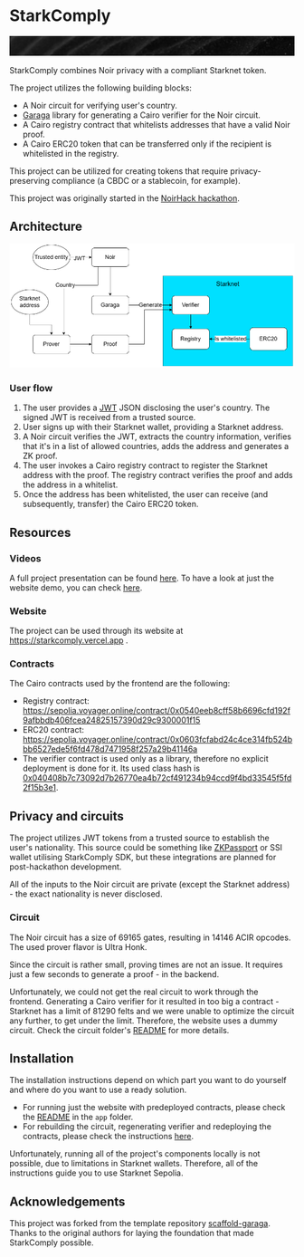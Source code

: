 # StarkComply

![](noirhack-bg.png)

StarkComply combines Noir privacy with a compliant Starknet token.

The project utilizes the following building blocks:
- A Noir circuit for verifying user's country.
- [Garaga](https://github.com/keep-starknet-strange/garaga) library for generating a Cairo verifier for the Noir circuit.
- A Cairo registry contract that whitelists addresses that have a valid Noir proof.
- A Cairo ERC20 token that can be transferred only if the recipient is whitelisted in the registry.

This project can be utilized for creating tokens that require privacy-preserving compliance (a CBDC or a stablecoin, for example).

This project was originally started in the [NoirHack hackathon](https://www.noirhack.com/).

## Architecture

![Usage Flow](./noirhack-flow.png)

### User flow

1. The user provides a [JWT](https://jwt.io/) JSON disclosing the user's country. The signed JWT is received from a trusted source.
1. User signs up with their Starknet wallet, providing a Starknet address.
1. A Noir circuit verifies the JWT, extracts the country information, verifies that it's in a list of allowed countries, adds the address and generates a ZK proof.
1. The user invokes a Cairo registry contract to register the Starknet address with the proof. The registry contract verifies the proof and adds the address in a whitelist.
1. Once the address has been whitelisted, the user can receive (and subsequently, transfer) the Cairo ERC20 token.

## Resources

### Videos

A full project presentation can be found [here](TODO). To have a look at just the website demo, you can check [here](https://www.youtube.com/watch?v=bVqy2nINLAw).

### Website

The project can be used through its website at https://starkcomply.vercel.app .

### Contracts

The Cairo contracts used by the frontend are the following:
- Registry contract: https://sepolia.voyager.online/contract/0x0540eeb8cff58b6696cfd192f9afbbdb406fcea24825157390d29c9300001f15
- ERC20 contract: https://sepolia.voyager.online/contract/0x0603fcfabd24c4ce314fb524bbb6527ede5f6fd478d7471958f257a29b41146a
- The verifier contract is used only as a library, therefore no explicit deployment is done for it. Its used class hash is [0x040408b7c73092d7b26770ea4b72cf491234b94ccd9f4bd33545f5fd2f15b3e1](https://sepolia.voyager.online/class/0x040408b7c73092d7b26770ea4b72cf491234b94ccd9f4bd33545f5fd2f15b3e1).

## Privacy and circuits

The project utilizes JWT tokens from a trusted source to establish the user's nationality. This source could be something like [ZKPassport](https://github.com/zkpassport) or SSI wallet utilising StarkComply SDK, but these integrations are planned for post-hackathon development.

All of the inputs to the Noir circuit are private (except the Starknet address) - the exact nationality is never disclosed.

### Circuit

The Noir circuit has a size of 69165 gates, resulting in 14146 ACIR opcodes. The used prover flavor is Ultra Honk.

Since the circuit is rather small, proving times are not an issue. It requires just a few seconds to generate a proof - in the backend.

Unfortunately, we could not get the real circuit to work through the frontend. Generating a Cairo verifier for it resulted in too big a contract - Starknet has a limit of 81290 felts and we were unable to optimize the circuit any further, to get under the limit. Therefore, the website uses a dummy circuit. Check the circuit folder's [README](/circuit/README.md) for more details.

## Installation

The installation instructions depend on which part you want to do yourself and where do you want to use a ready solution.

- For running just the website with predeployed contracts, please check the [README](/app/README.md) in the `app` folder.
- For rebuilding the circuit, regenerating verifier and redeploying the contracts, please check the instructions [here](INSTALLATION.md).

Unfortunately, running all of the project's components locally is not possible, due to limitations in Starknet wallets. Therefore, all of the instructions guide you to use Starknet Sepolia.

## Acknowledgements

This project was forked from the template repository [scaffold-garaga](https://github.com/m-kus/scaffold-garaga). Thanks to the original authors for laying the foundation that made StarkComply possible.
